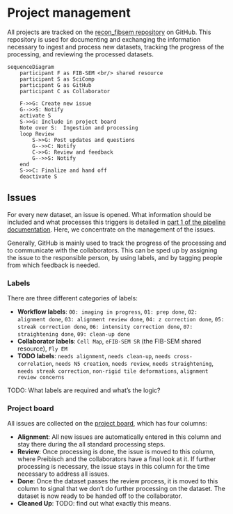 # Project management
All projects are tracked on the [recon_fibsem repository](https://github.com/JaneliaSciComp/recon_fibsem) on GitHub.
This repository is used for documenting and exchanging the information necessary to ingest and process new datasets, tracking the progress of the processing, and reviewing the processed datasets.

```mermaid
sequenceDiagram
    participant F as FIB-SEM <br/> shared resource
    participant S as SciComp
    participant G as GitHub
    participant C as Collaborator
    
    F->>G: Create new issue
    G-->>S: Notify
    activate S
    S->>G: Include in project board
    Note over S:  Ingestion and processing
    loop Review
        S->>G: Post updates and questions
        G-->>C: Notify
        C->>G: Review and feedback   
        G-->>S: Notify
    end
    S->>C: Finalize and hand off
    deactivate S
```

## Issues
For every new dataset, an issue is opened. What information should be included and what processes this triggers is detailed in [part 1 of the pipeline documentation](recon_p01_render_import.md). Here, we concentrate on the management of the issues.

Generally, GitHub is mainly used to track the progress of the processing and to communicate with the collaborators. This can be sped up by assigning the issue to the responsible person, by using labels, and by tagging people from which feedback is needed.

### Labels

There are three different categories of labels:

- **Workflow labels**: `00: imaging in progress`, `01: prep done`, `02: alignment done`, `03: alignment review done`, `04: z correction done`, `05: streak correction done`, `06: intensity correction done`, `07: straightening done`, `09: clean-up done`
- **Collaborator labels**: `Cell Map`, `eFIB-SEM SR` (the FIB-SEM shared resource), `Fly EM`
- **TODO labels**: `needs alignment`, `needs clean-up`, `needs cross-correlation`, `needs N5 creation`, `needs review`, `needs straightening`, `needs streak correction`, `non-rigid tile deformations`, `alignment review concerns`

TODO: What labels are required and what’s the logic?

### Project board

All issues are collected on the [project board](https://github.com/JaneliaSciComp/recon_fibsem/projects/1), which has four columns:

- **Alignment**: All new issues are automatically entered in this column and stay there during the all standard processing steps.
- **Review**: Once processing is done, the issue is moved to this column, where Preibisch and the collaborators have a final look at it. If further processing is necessary, the issue stays in this column for the time necessary to address all issues.
- **Done**: Once the dataset passes the review process, it is moved to this column to signal that we don’t do further processing on the dataset. The dataset is now ready to be handed off to the collaborator.
- **Cleaned Up**: TODO: find out what exactly this means.